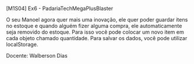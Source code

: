 [M1S04] Ex6 - PadariaTechMegaPlusBlaster

O seu Manoel agora quer mais uma inovação, ele quer poder guardar itens no estoque e quando alguém fizer alguma compra, ele automaticamente seja removido do estoque. Para isso você pode colocar um novo item em cada objeto chamado quantidade. Para salvar os dados, você pode utilizar localStorage.

Docente: Walberson Dias